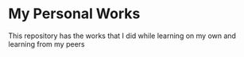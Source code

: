 # My Personal Works
This repository has the works that I did while learning on my own and learning from my peers
